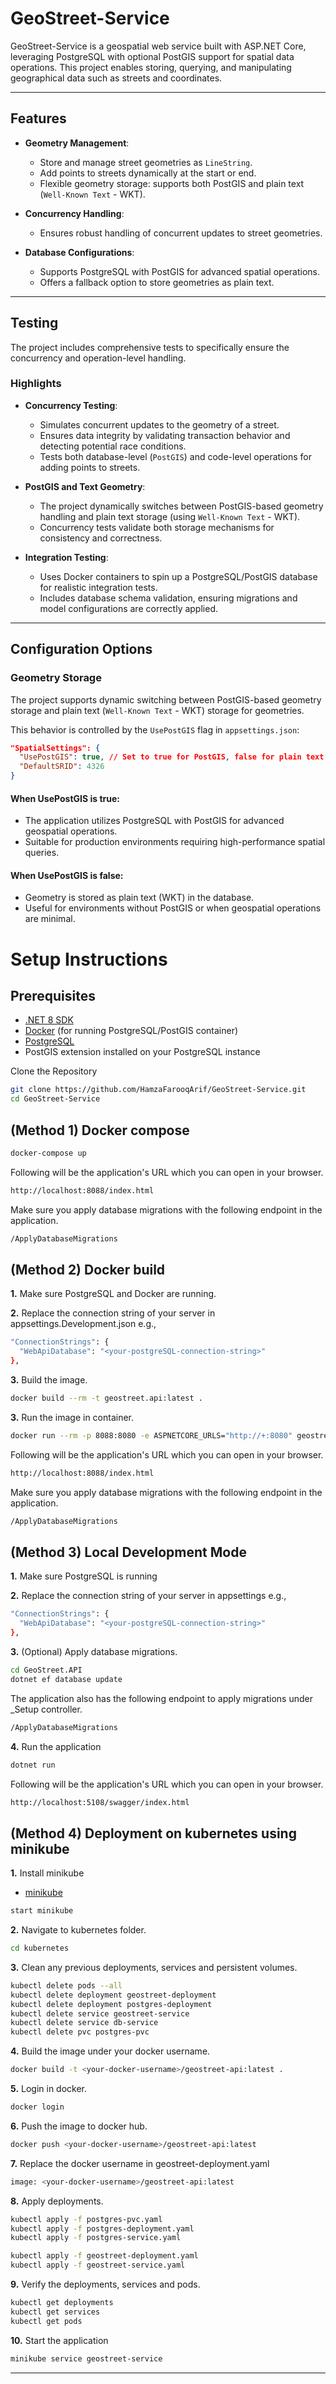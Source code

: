 # GeoStreet-Service

GeoStreet-Service is a geospatial web service built with ASP.NET Core, leveraging PostgreSQL with optional PostGIS support for spatial data operations. This project enables storing, querying, and manipulating geographical data such as streets and coordinates.

---

## Features

- **Geometry Management**:
  - Store and manage street geometries as `LineString`.
  - Add points to streets dynamically at the start or end.
  - Flexible geometry storage: supports both PostGIS and plain text (`Well-Known Text` - WKT).

- **Concurrency Handling**:
  - Ensures robust handling of concurrent updates to street geometries.

- **Database Configurations**:
  - Supports PostgreSQL with PostGIS for advanced spatial operations.
  - Offers a fallback option to store geometries as plain text.

---

## Testing
The project includes comprehensive tests to specifically ensure the concurrency and operation-level handling.

### Highlights

- **Concurrency Testing**:
  - Simulates concurrent updates to the geometry of a street.
  - Ensures data integrity by validating transaction behavior and detecting potential race conditions.
  - Tests both database-level (`PostGIS`) and code-level operations for adding points to streets.

- **PostGIS and Text Geometry**:
  - The project dynamically switches between PostGIS-based geometry handling and plain text storage (using `Well-Known Text` - WKT).
  - Concurrency tests validate both storage mechanisms for consistency and correctness.

- **Integration Testing**:
  - Uses Docker containers to spin up a PostgreSQL/PostGIS database for realistic integration tests.
  - Includes database schema validation, ensuring migrations and model configurations are correctly applied.

---

## Configuration Options

### Geometry Storage
The project supports dynamic switching between PostGIS-based geometry storage and plain text (`Well-Known Text` - WKT) storage for geometries.

This behavior is controlled by the `UsePostGIS` flag in `appsettings.json`:

```json
"SpatialSettings": {
  "UsePostGIS": true, // Set to true for PostGIS, false for plain text (WKT) geometry storage
  "DefaultSRID": 4326
}
```

#### When UsePostGIS is true:

- The application utilizes PostgreSQL with PostGIS for advanced geospatial operations.
- Suitable for production environments requiring high-performance spatial queries.

#### When UsePostGIS is false:

- Geometry is stored as plain text (WKT) in the database.
- Useful for environments without PostGIS or when geospatial operations are minimal.

# Setup Instructions

## Prerequisites

- [.NET 8 SDK](https://dotnet.microsoft.com/)
- [Docker](https://www.docker.com/) (for running PostgreSQL/PostGIS container)
- [PostgreSQL](https://www.postgresql.org/)
- PostGIS extension installed on your PostgreSQL instance

Clone the Repository
```bash
git clone https://github.com/HamzaFarooqArif/GeoStreet-Service.git
cd GeoStreet-Service
```

## (Method 1) Docker compose
```bash
docker-compose up
```
Following will be the application's URL which you can open in your browser.
```bash
http://localhost:8088/index.html
```
Make sure you apply database migrations with the following endpoint in the application.
```bash
/ApplyDatabaseMigrations
```

## (Method 2) Docker build
**1.** Make sure PostgreSQL and Docker are running.<br />

**2.** Replace the connection string of your server in appsettings.Development.json e.g.,<br />
```bash
"ConnectionStrings": {
  "WebApiDatabase": "<your-postgreSQL-connection-string>"
},
```

**3.** Build the image.<br />
```bash
docker build --rm -t geostreet.api:latest .
```

**3.** Run the image in container.<br />
```bash
docker run --rm -p 8088:8080 -e ASPNETCORE_URLS="http://+:8080" geostreet.api:latest
```
Following will be the application's URL which you can open in your browser.
```bash
http://localhost:8088/index.html
```
Make sure you apply database migrations with the following endpoint in the application.
```bash
/ApplyDatabaseMigrations
```

## (Method 3) Local Development Mode
**1.** Make sure PostgreSQL is running<br />

**2.** Replace the connection string of your server in appsettings e.g.,<br />
```bash
"ConnectionStrings": {
  "WebApiDatabase": "<your-postgreSQL-connection-string>"
},
```

**3.** (Optional) Apply database migrations.<br />
```bash
cd GeoStreet.API
dotnet ef database update
```
The application also has the following endpoint to apply migrations under _Setup controller.
```bash
/ApplyDatabaseMigrations
```

**4.** Run the application<br />
```bash
dotnet run
```
Following will be the application's URL which you can open in your browser.
```bash
http://localhost:5108/swagger/index.html
```

## (Method 4) Deployment on kubernetes using minikube
**1.** Install minikube<br />
- [minikube](https://minikube.sigs.k8s.io/docs/start/)
```bash
start minikube
``` 

**2.** Navigate to kubernetes folder.<br />
```bash
cd kubernetes
```

**3.** Clean any previous deployments, services and persistent volumes.<br />
```bash
kubectl delete pods --all
kubectl delete deployment geostreet-deployment
kubectl delete deployment postgres-deployment
kubectl delete service geostreet-service
kubectl delete service db-service
kubectl delete pvc postgres-pvc
```

**4.** Build the image under your docker username.<br />
```bash
docker build -t <your-docker-username>/geostreet-api:latest .
```

**5.** Login in docker.<br />
```bash
docker login
```

**6.** Push the image to docker hub.<br />
```bash
docker push <your-docker-username>/geostreet-api:latest
```

**7.** Replace the docker username in geostreet-deployment.yaml <br />
```bash
image: <your-docker-username>/geostreet-api:latest
```

**8.** Apply deployments.<br />
```bash
kubectl apply -f postgres-pvc.yaml
kubectl apply -f postgres-deployment.yaml
kubectl apply -f postgres-service.yaml

kubectl apply -f geostreet-deployment.yaml
kubectl apply -f geostreet-service.yaml
```

**9.** Verify the deployments, services and pods.<br />
```bash
kubectl get deployments
kubectl get services
kubectl get pods
```

**10.** Start the application<br />
```bash
minikube service geostreet-service
```
---
